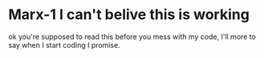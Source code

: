 # Marx-1 I can't belive this is working 
ok you're supposed to read this before you mess with my code,
I'll more to say when I start coding I promise.